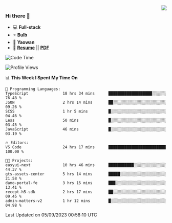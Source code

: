 <img align="right" src="https://github-readme-stats.vercel.app/api?username=LolipopJ&show_icons=true&count_private=true&hide_title=true&include_all_commits=true&theme=vue">

### Hi there 👋

- :computer: **Full-stack**
- :star: **Bulb**
- :pill: **Yaowan**
- :milky_way: [**Resume**](https://lolipopj.github.io/resume/) || [**PDF**](https://cdn.jsdelivr.net/gh/lolipopj/resume/export/resume-en.pdf)

<!--START_SECTION:waka-->
![Code Time](http://img.shields.io/badge/Code%20Time-1%2C605%20hrs%2016%20mins-blue)

![Profile Views](http://img.shields.io/badge/Profile%20Views-0-blue)

📊 **This Week I Spent My Time On** 

```text
💬 Programming Languages: 
TypeScript               18 hrs 34 mins      ███████████████████░░░░░░   76.48 % 
JSON                     2 hrs 14 mins       ██░░░░░░░░░░░░░░░░░░░░░░░   09.26 % 
SCSS                     1 hr 5 mins         █░░░░░░░░░░░░░░░░░░░░░░░░   04.46 % 
Less                     50 mins             █░░░░░░░░░░░░░░░░░░░░░░░░   03.45 % 
JavaScript               46 mins             █░░░░░░░░░░░░░░░░░░░░░░░░   03.19 % 

🔥 Editors: 
VS Code                  24 hrs 17 mins      █████████████████████████   100.00 % 

🐱‍💻 Projects: 
easyui-next              10 hrs 46 mins      ███████████░░░░░░░░░░░░░░   44.37 % 
gts-assets-center        5 hrs 14 mins       █████░░░░░░░░░░░░░░░░░░░░   21.58 % 
damo-portal-fe           3 hrs 15 mins       ███░░░░░░░░░░░░░░░░░░░░░░   13.41 % 
recept-h5-sdk            2 hrs 17 mins       ██░░░░░░░░░░░░░░░░░░░░░░░   09.45 % 
admin-matters-v2         1 hr 12 mins        █░░░░░░░░░░░░░░░░░░░░░░░░   04.98 % 
```


 Last Updated on 05/09/2023 00:58:10 UTC
<!--END_SECTION:waka-->
